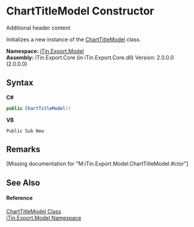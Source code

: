 # ChartTitleModel Constructor 
Additional header content 

Initializes a new instance of the <a href="T_iTin_Export_Model_ChartTitleModel">ChartTitleModel</a> class.

**Namespace:**&nbsp;<a href="N_iTin_Export_Model">iTin.Export.Model</a><br />**Assembly:**&nbsp;iTin.Export.Core (in iTin.Export.Core.dll) Version: 2.0.0.0 (2.0.0.0)

## Syntax

**C#**<br />
``` C#
public ChartTitleModel()
```

**VB**<br />
``` VB
Public Sub New
```


## Remarks
\[Missing <remarks> documentation for "M:iTin.Export.Model.ChartTitleModel.#ctor"\]

## See Also


#### Reference
<a href="T_iTin_Export_Model_ChartTitleModel">ChartTitleModel Class</a><br /><a href="N_iTin_Export_Model">iTin.Export.Model Namespace</a><br />